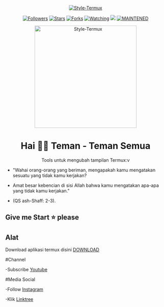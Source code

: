 </p>
<p align="center">
<a href="#"><img title="Style-Termux" src="https://img.shields.io/badge/Style-Termux-green?colorA=%23ff0000&colorB=%23017e40&style=for-the-badge"></a>
<p align="center">
<a href="https://github.com/Syahmi-Bot/followers"><img title="Followers" src="https://img.shields.io/github/followers/Syahriz-Bot?color=blue&style=flat-square"></a>
<a href="https://github.com/Syahrmi-Bot/Style-Termux/stargazers/"><img title="Stars" src="https://img.shields.io/github/stars/Syahrmi-Bot/Style-Termux?color=red&style=flat-square"></a>
<a href="https://github.com/Syahrmi-Bot/Style-Termux/network/members"><img title="Forks" src="https://img.shields.io/github/forks/Syahrmi-Bot/Style-Termux?color=red&style=flat-square"></a>
<a href="https://github.com/Syahrmi-Bot/Style-Termux/watchers"><img title="Watching" src="https://img.shields.io/github/watchers/Syahrmi-Bot/Style-Termux?label=Watchers&color=blue&style=flat-square"></a>
<a href="https://hits.seeyoufarm.com"><img src="https://hits.seeyoufarm.com/api/count/incr/badge.svg?url=https%3A%2F%2Fgithub.com%2FSyahriz-Bot%2FStyle-Termux&count_bg=%2379C83D&title_bg=%23555555&icon=probot.svg&icon_color=%2300FF6D&title=hits&edge_flat=false"/></a>
<a href="#"><img title="MAINTENED" src="https://img.shields.io/badge/MAINTENED-YES-blue.svg"></a>
</p>

<div align="center">
    <img alt="Style-Termux" src ="https://user-images.githubusercontent.com/76637109/105575431-92931880-5da6-11eb-81c9-26cb5836c224.jpg" width="320">

# Hai 👋🏻 Teman - Teman Semua

Tools untuk mengubah tampilan Termux:v
</div>

* "Wahai orang-orang yang beriman, mengapakah kamu mengatakan sesuatu yang tidak kamu kerjakan?

* Amat besar kebencian di sisi Allah bahwa kamu mengatakan apa-apa yang tidak kamu kerjakan."

* (QS ash-Shaff: 2-3).

## Give me Start ⭐ please

## Alat

Download aplikasi termux disini [DOWNLOAD](https://play.google.com/store/apps/details?id=com.termux) 

#Channel

-Subscribe [Youtube](https://www.youtube.com/channel/UCvMa5CrbFupUIYwHsxBkYiQ?sub_confirmation=1)

#Media Social

-Follow [Instagram](https://www.instagram.com/_.riz.s)

-Klik [Linktree](https://linktr.ee/syahriz)

